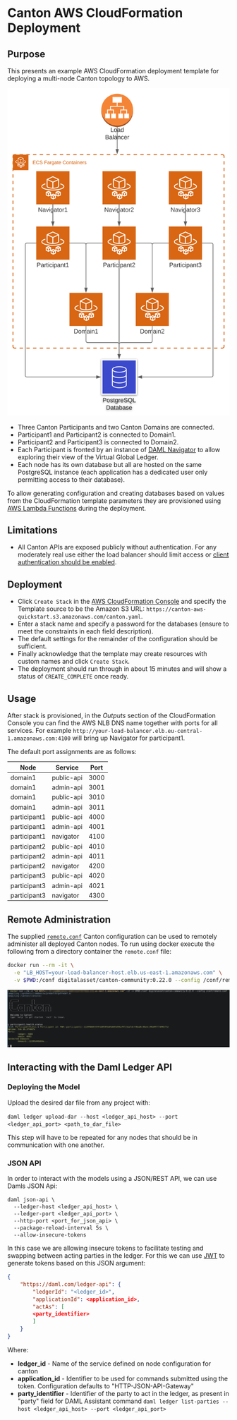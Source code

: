 # Canton AWS CloudFormation Deployment

## Purpose

This presents an example AWS CloudFormation deployment template for deploying a multi-node Canton topology to AWS.

[![Canton Deployment on AWS](images/canton-deployment-on-aws.svg)](https://lucid.app/lucidchart/6a3c1fb2-f58c-4d5d-bd0f-1b9153b60dd7/edit?beaconFlowId=4585C3F48181BDE0&page=0_0#)

 * Three Canton Participants and two Canton Domains are connected.
 * Participant1 and Participant2 is connected to Domain1.
 * Participant2 and Participant3 is connected to Domain2.
 * Each Participant is fronted by an instance of [DAML Navigator](https://docs.daml.com/tools/navigator/index.html) to allow exploring their view of the Virtual Global Ledger.
 * Each node has its own database but all are hosted on the same PostgreSQL instance (each application has a dedicated user only permitting access to their database).

To allow generating configuration and creating databases based on values from the CloudFormation template parameters they are provisioned using [AWS Lambda Functions](https://aws.amazon.com/lambda/) during the deployment.

## Limitations

 * All Canton APIs are exposed publicly without authentication.
   For any moderately real use either the load balancer should limit access or [client authentication should be enabled](https://www.canton.io/docs/stable/user-manual/usermanual/static_conf.html#api-configuration).


## Deployment

 * Click `Create Stack` in the [AWS CloudFormation Console](https://console.aws.amazon.com/cloudformation/home) and specify the Template source to be the Amazon S3 URL: `https://canton-aws-quickstart.s3.amazonaws.com/canton.yaml`.
 * Enter a stack name and specify a password for the databases (ensure to meet the constraints in each field description).
 * The default settings for the remainder of the configuration should be sufficient.
 * Finally acknowledge that the template may create resources with custom names and click `Create Stack`.
 * The deployment should run through in about 15 minutes and will show a status of `CREATE_COMPLETE` once ready.

## Usage

After stack is provisioned, in the _Outputs_ section of the CloudFormation Console you can find the AWS NLB DNS name together with ports for all services. 
For example `http://your-load-balancer.elb.eu-central-1.amazonaws.com:4100` will bring up Navigator for participant1.

The default port assignments are as follows:

| Node | Service | Port |
|------|---------|------|
|domain1|public-api|3000|
|domain1|admin-api|3001|
|domain1|public-api|3010|
|domain1|admin-api|3011|
|participant1|public-api|4000|
|participant1|admin-api|4001|
|participant1|navigator|4100|
|participant2|public-api|4010|
|participant2|admin-api|4011|
|participant2|navigator|4200|
|participant3|public-api|4020|
|participant3|admin-api|4021|
|participant3|navigator|4300|


## Remote Administration

The supplied [`remote.conf`](./remote.conf) Canton configuration can be used to remotely administer all deployed Canton nodes.
To run using docker execute the following from a directory container the `remote.conf` file:

```sh
docker run --rm -it \
  -e "LB_HOST=your-load-balancer-host.elb.us-east-1.amazonaws.com" \
  -v $PWD:/conf digitalasset/canton-community:0.22.0 --config /conf/remote.conf
```

![Canton Remote Adminstration](images/canton-remote-administration.png)

## Interacting with the Daml Ledger API

### Deploying the Model

Upload the desired dar file from any project with:

`daml ledger upload-dar --host <ledger_api_host> --port <ledger_api_port> <path_to_dar_file>`

This step will have to be repeated for any nodes that should be in communication with one another.

### JSON API

In order to interact with the models using a JSON/REST API, we can use Damls JSON Api:

```
daml json-api \
  --ledger-host <ledger_api_host> \
  --ledger-port <ledger_api_port> \  
  --http-port <port_for_json_api> \   
  --package-reload-interval 5s \
  --allow-insecure-tokens
```

In this case we are allowing insecure tokens to facilitate testing and swapping between acting parties in the ledger. For this we can use [JWT](https://jwt.io/) to generate tokens based on this JSON argument:

```json
{
    "https://daml.com/ledger-api": {   
        "ledgerId": "<ledger_id>",
        "applicationId": <application_id>,
        "actAs": [
        <party_identifier>
        ]
    }
}
```

Where:
-  __ledger_id__ - Name of the service defined on node configuration for canton
-  __application_id__ - Identifier to be used for commands submitted using the token. Configuration defaults to "HTTP-JSON-API-Gateway"
-  __party_identifier__ - Identifier of the party to act in the ledger, as present in "party" field for DAML Assistant command `daml ledger list-parties --host <ledger_api_host> --port <ledger_api_port>`